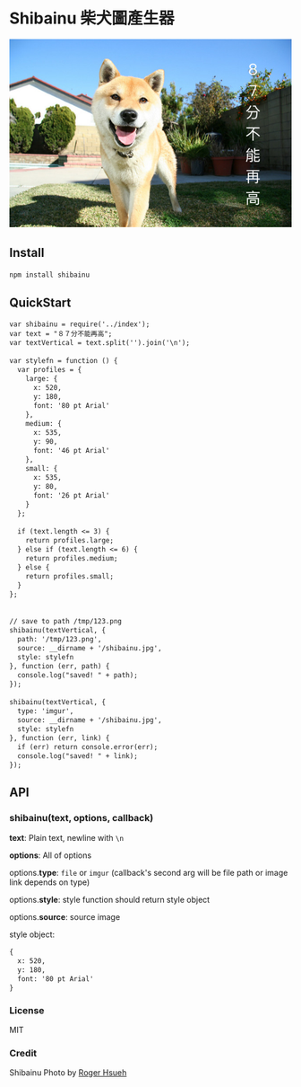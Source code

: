# Shibainu 柴犬圖產生器

![](https://github.com/imZack/shibainu/blob/master/example/demo.png)

## Install

`npm install shibainu`

## QuickStart

```node
var shibainu = require('../index');
var text = "８７分不能再高";
var textVertical = text.split('').join('\n');

var stylefn = function () {
  var profiles = {
    large: {
      x: 520,
      y: 180,
      font: '80 pt Arial'
    },
    medium: {
      x: 535,
      y: 90,
      font: '46 pt Arial'
    },
    small: {
      x: 535,
      y: 80,
      font: '26 pt Arial'
    }
  };

  if (text.length <= 3) {
    return profiles.large;
  } else if (text.length <= 6) {
    return profiles.medium;
  } else {
    return profiles.small;
  }
};


// save to path /tmp/123.png
shibainu(textVertical, {
  path: '/tmp/123.png',
  source: __dirname + '/shibainu.jpg',
  style: stylefn
}, function (err, path) {
  console.log("saved! " + path);
});

shibainu(textVertical, {
  type: 'imgur',
  source: __dirname + '/shibainu.jpg',
  style: stylefn
}, function (err, link) {
  if (err) return console.error(err);
  console.log("saved! " + link);
});

```

## API

### shibainu(text, options, callback)

**text**: Plain text, newline with `\n`

**options**: All of options

options.**type**: `file` or `imgur` (callback's second arg will be file path or image link depends on type)

options.**style**: style function should return style object

options.**source**: source image

style object:
```
{
  x: 520,
  y: 180,
  font: '80 pt Arial'
}
```

### License
MIT

### Credit
Shibainu Photo by [Roger Hsueh](https://www.flickr.com/photos/tachikoma/2253791728/in/photostream/)
